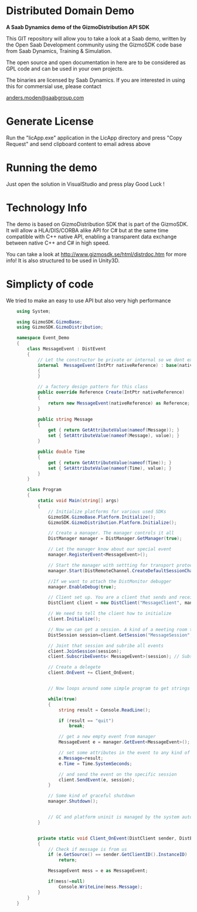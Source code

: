 Distributed Domain Demo
=======================

<B>A Saab Dynamics demo of the GizmoDistribution API SDK</B>

This GIT repository will allow you to take a look at a Saab demo, written by the Open Saab Development community using the GizmoSDK code base from Saab Dynamics, Training & Simulation. 

The open source and open documentation in here are to be considered as GPL code and can be used in your own projects.

The binaries are licensed by Saab Dynamics. If you are interested in using this for commersial use, please contact 

anders.moden@saabgroup.com

Generate License
================
Run the "licApp.exe" application in the LicApp directory and press "Copy Request" and send clipboard content to email adress above

Running the demo
================

Just open the solution in VisualStudio and press play
Good Luck !


Technology Info
===============

The demo is based on GizmoDistribution SDK that is part of the GizmoSDK. It will allow a HLA/DIS/CORBA alike API for C# but at the same time compatible with C++ native API, enabling a transparent data exchange between native C++ and C# in high speed.

You can take a look at http://www.gizmosdk.se/html/distrdoc.htm for more info! It is also structured to be used in Unity3D.

Simplicty of code
=================

We tried to make an easy to use API but also very high performance

```csharp    
    using System;

    using GizmoSDK.GizmoBase;
    using GizmoSDK.GizmoDistribution;

    namespace Event_Demo
    {
        class MessageEvent : DistEvent
        {
            // Let the constructor be private or internal so we dont expose this by mistake
            internal  MessageEvent(IntPtr nativeReference) : base(nativeReference)
            {
            }

            // a factory design pattern for this class
            public override Reference Create(IntPtr nativeReference)
            {
                return new MessageEvent(nativeReference) as Reference;
            }

            public string Message
            {
                get { return GetAttributeValue(nameof(Message)); }
                set { SetAttributeValue(nameof(Message), value); }
            }

            public double Time
            {
                get { return GetAttributeValue(nameof(Time)); }
                set { SetAttributeValue(nameof(Time), value); }
            }
        }

        class Program
        {
            static void Main(string[] args)
            {
                // Initialize platforms for various used SDKs
                GizmoSDK.GizmoBase.Platform.Initialize();
                GizmoSDK.GizmoDistribution.Platform.Initialize();

                // Create a manager. The manager controls it all
                DistManager manager = DistManager.GetManager(true);

                // Let the manager know about our special event
                manager.RegisterEvent<MessageEvent>();

                // Start the manager with settting for transport protocols
                manager.Start(DistRemoteChannel.CreateDefaultSessionChannel(), DistRemoteChannel.CreateDefaultServerChannel());

                //If we want to attach the DistMonitor debugger
                manager.EnableDebug(true);

                // Client set up. You are a client that sends and receives information
                DistClient client = new DistClient("MessageClient", manager);

                // We need to tell the client how to initialize
                client.Initialize();

                // Now we can get a session. A kind of a meeting room that is used to exchange various "topics"
                DistSession session=client.GetSession("MessageSession", true, true);

                // Joint that session and subribe all events
                client.JoinSession(session);
                client.SubscribeEvents< MessageEvent>(session); // Subscribe MessageEvent as base type

                // Create a delegete
                client.OnEvent += Client_OnEvent;


                // Now loops around some simple program to get strings from console and distribute them as a message app

                while(true)
                {
                    string result = Console.ReadLine();

                    if (result == "quit")
                        break;

                    // get a new empty event from manager
                    MessageEvent e = manager.GetEvent<MessageEvent>();

                    // set some attributes in the event to any kind of value
                    e.Message=result;
                    e.Time = Time.SystemSeconds;

                    // and send the event on the specific session
                    client.SendEvent(e, session);
                }

                // Some kind of graceful shutdown
                manager.Shutdown();


                // GC and platform uninit is managed by the system automatically
            }


            private static void Client_OnEvent(DistClient sender, DistEvent e)
            {
                // Check if message is from us
                if (e.GetSource() == sender.GetClientID().InstanceID)
                    return;

                MessageEvent mess = e as MessageEvent;

                if(mess!=null)
                    Console.WriteLine(mess.Message);
            }
        }
    }
```
